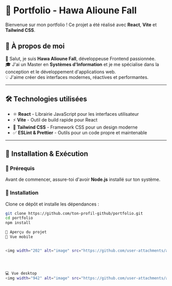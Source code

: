 # 📌 Portfolio - Hawa Alioune Fall

Bienvenue sur mon portfolio ! Ce projet a été réalisé avec **React**, **Vite** et **Tailwind CSS**.

## 🚀 À propos de moi  

👋 Salut, je suis **Hawa Alioune Fall**, développeuse Frontend passionnée.  
🎓 J'ai un Master en **Systèmes d'Information** et je me spécialise dans la conception et le développement d'applications web.  
💡 J'aime créer des interfaces modernes, réactives et performantes.

---

## 🛠️ Technologies utilisées  

- ⚛️ **React** - Librairie JavaScript pour les interfaces utilisateur  
- ⚡ **Vite** - Outil de build rapide pour React  
- 🎨 **Tailwind CSS** - Framework CSS pour un design moderne  
- ✅ **ESLint & Prettier** - Outils pour un code propre et maintenable  

---

## 📂 Installation & Exécution  

### 🔹 Prérequis  
Avant de commencer, assure-toi d'avoir **Node.js** installé sur ton système.

### 🔹 Installation  
Clone ce dépôt et installe les dépendances :

```bash
git clone https://github.com/ton-profil-github/portfolio.git
cd portfolio
npm install

📸 Aperçu du projet
📱 Vue mobile


<img width="202" alt="image" src="https://github.com/user-attachments/assets/3c4b0e95-fcb8-4a6c-a6fa-7090c7cbebe6" />




💻 Vue desktop
<img width="942" alt="image" src="https://github.com/user-attachments/assets/9abaee81-af7f-4e84-8c56-b0cf3627f92c" />
